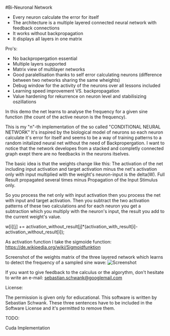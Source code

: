 #Bi-Neuronal Network

- Every neuron calculate the error for itself
- The architecture is a multiple layered connected neural network with feedback connections
- It works without backpropagation
- It displays all layers in one matrix

Pro's:
- No backpropergation essential
- Multiple layers supported
- Matrix view of multilayer networks
- Good paralellisation thanks to self error calculating neurons (difference between two networks sharing the same wheights)
- Debug window for the activity of the neurons over all lessons included
- Learning speed improvement VS. backpropagation
- Value hardening for rekurrence on neuron level and stabilisizing oszillations

 In this demo the net learns to analyse the frequency for a given sine function (the count of the active neuron is the frequency).

 This is my "n"-th implementation of the so called "CONDITIONAL NEURAL NETWORK"
 It's inspired by the biological model of neurons so each neuron calculate it's error for itself
 and seems to be a way of training patterns to a random initalized
 neural net without the need of Backpropergation.
 I want to notice that the network developes from a stacked and completly connected graph
 exept there are no feedbacks in the neurons itselves.


The basic idea is that the weights change like this:
The activation of the net including input activation and target activation minus the net's activation only with input multiplied with the weight's neuron-input is the delta(W). Full Result propagated several times minus Propagation of the Input Stimulus only.

So you process the net only with input activation then you process the net with input and target activation. Then you subtract the two activation patterns of these two calculations and for each neuron you get a subtraction which you multiply with the neuron's input, the result you add to the current weight's value.

w[i][j] += activation_without_result[j]*(activation_with_result[i]-activation_without_result[i]);

As activation function I take the sigmoide function: https://de.wikipedia.org/wiki/Sigmoidfunktion

Screenshot of the weights matrix of the three layered network which learns to detect the frequency of a sampled sine wave:
![Screenshot](https://github.com/schwenk/ANN-Sofie/blob/master/ScreenshotANN_sofie.jpg)

If you want to give feedback to the calculus or the algorythm, don't hesitate to write an e-mail:
sebastian.schwank@googlemail.com

License:

The permission is given only for ediucational.
This software is written by Sebastian Schwank. These three sentences have to be included in the Software License and it's permitted to remove them.

TODO:

Cuda Implementation
